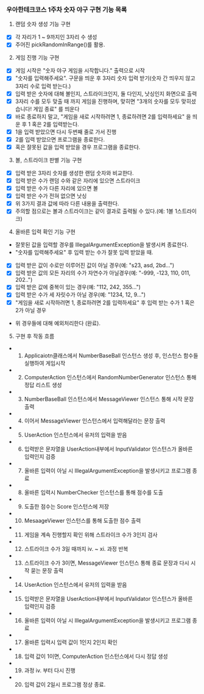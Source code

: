 ### 우아한테크코스 1주차 숫자 야구 구현 기능 목록 ###

1. 랜덤 숫자 생성 기능 구현 
- [X] 각 자리가 1 ~ 9까지인 3자리 수 생성
- [X] 주어진 pickRandomInRange()를 활용.

2. 게임 진행 기능 구현
- [X] 게임 시작은 "숫자 야구 게임을 시작합니다." 출력으로 시작
- [X] "숫자를 입력해주세요". 구문을 띄운 후 3자리 숫자 입력 받기(숫자 간 띄우지 않고 3자리 수로 입력 받는다.)
- [X] 입력 받은 숫자에 대해 볼인지, 스트라이크인지, 둘 다인지, 낫싱인지 화면으로 출력
- [X] 3자리 수를 모두 맞출 때 까지 게임을 진행하며, 맞히면 "3개의 숫자를 모두 맞히셨습니다! 게임 종료" 를 띄운다
- [X] 바로 종료하지 말고, "게임을 새로 시작하려면 1, 종료하려면 2를 입력하세요" 을 띄운 후 1 혹은 2를 입력받는다.
- [X] 1을 입력 받았으면 다시 두번째 줄로 가서 진행
- [X] 2를 입력 받았으면 프로그램을 종료한다.
- [X] 혹은 잘못된 값을 입력 받았을 경우 프로그램을 종료한다.

3. 볼, 스트라이크 판별 기능 구현
- [X] 입력 받은 3자리 숫자를 생성한 랜덤 숫자와 비교한다.
- [X] 입력 받은 수가 랜덤 수와 같은 자리에 있으면 스트라이크
- [X] 입력 받은 수가 다른 자리에 있으면 볼
- [X] 입력 받은 수가 전혀 없으면 낫싱
- [X] 위 3가지 결과 값에 따라 다른 내용을 출력한다.
- [X] 주의할 점으로는 볼과 스트라이크는 같이 결과로 출력될 수 있다.(예: 1볼 1스트라이크)

4. 올바른 입력 확인 기능 구현
- 잘못된 값을 입력할 경우를 IllegalArgumentException을 발생시켜 종료한다.
- "숫자를 입력해주세요" 후 입력 받는 수가 잘못 입력 받았을 때.
- [X] 입력 받은 값이 수로만 이루어진 값이 아닐 경우(예: "s23, asd, 2bd...")
- [X] 입력 받은 값의 모든 자리의 수가 자연수가 아닐경우(예: "-999, -123, 110, 011, 202..")
- [X] 입력 받은 값에 중복이 있는 경우(예: "112, 242, 355...")
- [X] 입력 받은 수가 세 자릿수가 아닐 경우(예: "1234, 12, 9...")
- [X] "게임을 새로 시작하려면 1, 종료하려면 2를 입력하세요" 후 입력 받는 수가 1 혹은 2가 아닐 경우
- 위 경우들에 대해 예외처리한다 (완료).

5. 구현 후 작동 흐름 
- 1. Applicaiotn클래스에서 NumberBaseBall 인스턴스 생성 후, 인스턴스 함수들 실행하여 게임시작
- 2. ComputerAction 인스턴스에서 RandomNumberGenerator 인스턴스 통해 정답 리스트 생성
- 3. NumberBaseBall 인스턴스에서 MessageViewer 인스턴스 통해 시작 문장 출력
- 4. 이어서 MessageViewer 인스턴스에서 입력해달라는 문장 출력
- 5. UserAction 인스턴스에서 유저의 입력을 받음
- 6. 입력받은 문자열을 UserAction내부에서 InputValidator 인스턴스가 올바른 입력인지 검증
- 7. 올바른 입력이 아닐 시 IllegalArgumentException을 발생시키고 프로그램 종료
- 8. 올바른 입력시 NumberChecker 인스턴스를 통해 점수를 도출
- 9. 도출한 점수는 Score 인스턴스에 저장
- 10. MesaageViewer 인스턴스를 통해 도출한 점수 출력
- 11. 게임을 계속 진행할지 확인 위해 스트라이크 수가 3인지 검사
- 12. 스트라이크 수가 3일 때까지 iv. ~ xi. 과정 반복
- 13. 스트라이크 수가 3이면, MessageViewer 인스턴스 통해 종료 문장과 다시 시작 묻는 문장 출력
- 14. UserAction 인스턴스에서 유저의 입력을 받음
- 15. 입력받은 문자열을 UserAction내부에서 InputValidator 인스턴스가 올바른 입력인지 검증
- 16. 올바른 입력이 아닐 시 IllegalArgumentException을 발생시키고 프로그램 종료
- 17. 올바른 입력시 입력 값이 1인지 2인지 확인
- 18. 입력 값이 1이면, ComputerAction 인스턴스에서 다시 정답 생성
- 19. 과정 iv. 부터 다시 진행
- 20. 입력 값이 2일시 프로그램 정상 종료.